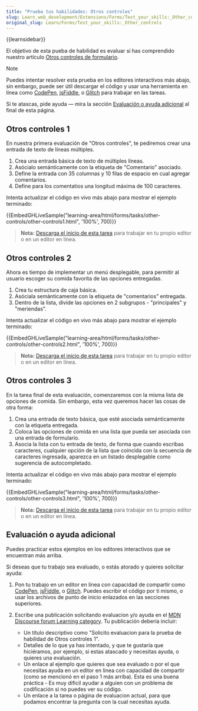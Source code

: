 ```yaml
---
title: "Prueba tus habilidades: Otros controles"
slug: Learn_web_development/Extensions/Forms/Test_your_skills:_Other_controls
original_slug: Learn/Forms/Test_your_skills:_Other_controls
---
```


{{learnsidebar}}

El objetivo de esta pueba de habilidad es evaluar si has comprendido nuestro artículo [Otros controles de formulario](/es/docs/Learn/Forms/Other_form_controls).

> [!NOTE]
> Puedes intentar resolver esta prueba en los editores interactivos más abajo, sin embargo, puede ser útil descargar el código y usar una herramienta en línea como [CodePen](https://codepen.io/), [jsFiddle](https://jsfiddle.net/), o [Glitch](https://glitch.com/) para trabajar en las tareas.
>
> Si te atascas, pide ayuda — mira la sección [Evaluación o ayuda adicional](/es/docs/Learn_web_development/Core/Structuring_content/Test_your_skills:_Links#Evaluaci%C3%B3n_o_ayuda_adicional) al final de esta página.

## Otros controles 1

En nuestra primera evaluación de "Otros controles", te pediremos crear una entrada de texto de líneas múltiples.

1. Crea una entrada básica de texto de múltiples líneas.
2. Asócialo semánticamente con la etiqueta de "Comentario" asociado.
3. Define la entrada con 35 columnas y 10 filas de espacio en cual agregar comentarios.
4. Define para los comentatios una longitud máxima de 100 caracteres.

Intenta actualizar el código en vivo más abajo para mostrar el ejemplo terminado:

{{EmbedGHLiveSample("learning-area/html/forms/tasks/other-controls/other-controls1.html", '100%', 700)}}

> **Nota:** [Descarga el inicio de esta tarea](https://github.com/mdn/learning-area/blob/master/html/forms/tasks/other-controls/other-controls1-download.html) para trabajar en tu propio editor o en un editor en línea.

## Otros controles 2

Ahora es tiempo de implementar un menú desplegable, para permitir al usuario escoger su comida favorita de las opciones entregadas.

1. Crea tu estructura de caja básica.
2. Asóciala semánticamente con la etiqueta de "comentarios" entregada.
3. Dentro de la lista, divide las opciones en 2 subgrupos - "principales" y "meriendas".

Intenta actualizar el código en vivo más abajo para mostrar el ejemplo terminado:

{{EmbedGHLiveSample("learning-area/html/forms/tasks/other-controls/other-controls2.html", '100%', 700)}}

> **Nota:** [Descarga el inicio de esta tarea](https://github.com/mdn/learning-area/blob/master/html/forms/tasks/other-controls/other-controls2-download.html) para trabajar en tu propio editor o en un editor en línea.

## Otros controles 3

En la tarea final de esta evaluación, comenzaremos con la misma lista de opciones de comida. Sin embargo, esta vez queremos hacer las cosas de otra forma:

1. Crea una entrada de texto básica, que esté asociada semánticamente con la etiqueta entregada.
2. Coloca las opciones de comida en una lista que pueda ser asociada con una entrada de formulario.
3. Asocia la lista con tu entrada de texto, de forma que cuando escribas caracteres, cualquier opción de la lista que coincida con la secuencia de caracteres ingresada, aparezca en un listado desplegable como sugerencia de autocompletado.

Intenta actualizar el código en vivo más abajo para mostrar el ejemplo terminado:

{{EmbedGHLiveSample("learning-area/html/forms/tasks/other-controls/other-controls3.html", '100%', 700)}}

> **Nota:** [Descarga el inicio de esta tarea](https://github.com/mdn/learning-area/blob/master/html/forms/tasks/other-controls/other-controls3-download.html) para trabajar en tu propio editor o en un editor en línea.

## Evaluación o ayuda adicional

Puedes practicar estos ejemplos en los editores interactivos que se encuentran más arriba.

Si deseas que tu trabajo sea evaluado, o estás atorado y quieres solicitar ayuda:

1. Pon tu trabajo en un editor en línea con capacidad de compartir como [CodePen](https://codepen.io/), [jsFiddle](https://jsfiddle.net/), o [Glitch](https://glitch.com/). Puedes escribir el código por ti mismo, o usar los archivos de punto de inicio enlazados en las secciones superiores.
2. Escribe una publicación solicitando evaluacion y/o ayuda en el [MDN Discourse forum Learning category](https://discourse.mozilla.org/c/mdn/learn). Tu publicación debería incluir:

   - Un título descriptivo como "Solicito evaluacion para la prueba de habilidad de Otros controles 1".
   - Detalles de lo que ya has intentado, y que te gustaría que hiciéramos, por ejemplo, si estas atascado y necesitas ayuda, o quieres una evaluación.
   - Un enlace al ejemplo que quieres que sea evaluado o por el que necesitas ayuda en un editor en linea con capacidad de compartir (como se mencionó en el paso 1 más arriba). Esta es una buena práctica - Es muy dificil ayudar a alguien con un problema de codificación si no puedes ver su código.
   - Un enlace a la tarea o página de evaluacion actual, para que podamos encontrar la pregunta con la cual necesitas ayuda.
